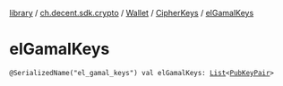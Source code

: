 [library](../../../index.md) / [ch.decent.sdk.crypto](../../index.md) / [Wallet](../index.md) / [CipherKeys](index.md) / [elGamalKeys](./el-gamal-keys.md)

# elGamalKeys

`@SerializedName("el_gamal_keys") val elGamalKeys: `[`List`](https://kotlinlang.org/api/latest/jvm/stdlib/kotlin.collections/-list/index.html)`<`[`PubKeyPair`](../-pub-key-pair/index.md)`>`